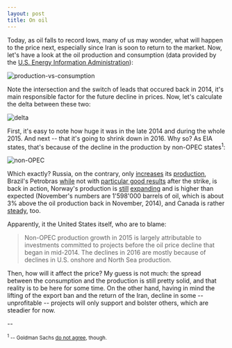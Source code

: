 ```yaml
---
layout: post
title: On oil
---
```


Today, as oil falls to record lows, many of us may wonder, what will happen to the price next, especially since Iran is soon to return to the market. Now, let's have a look at the oil production and consumption (data provided by the [U.S. Energy Information Administration](https://www.eia.gov/)):

![production-vs-consumption](https://i.imgur.com/FLpeQT8.png)

Note the intersection and the switch of leads that occured back in 2014, it's main responsible factor for the future decline in prices. Now, let's calculate the delta between these two:

![delta](https://i.imgur.com/Ft5bcqW.png)

First, it's easy to note how huge it was in the late 2014 and during the whole 2015. And next -- that it's going to shrink down in 2016. Why so? As EIA states, that's because of the decline in the production by non-OPEC states<sup>1</sup>:

![non-OPEC](http://i.imgur.com/TPsWSyG.png)

Which exactly? Russia, on the contrary, only [increases](http://www.bloomberg.com/news/articles/2015-12-20/siberian-surprise-russian-oil-patch-just-keeps-pumping) its [production](http://www.bloomberg.com/news/articles/2015-12-20/siberian-surprise-the-numbers-behind-russia-s-oil-resilience), Brazil's Petrobras [while](http://en.mercopress.com/2015/09/17/petrobras-oil-gas-production-in-august-sets-new-records-subsalt-output-up-61-in-twelve-months) not with [particular good results](http://petroglobalnews.com/2015/12/strike-puts-small-dent-in-petrobras-november-production/) after the strike, is back in action, Norway's production is [still](http://www.hellenicshippingnews.com/start-of-oil-production-at-the-edvard-grieg-field-in-the-norwegian-north-sea/) [expanding](http://www.offshore-technology.com/news/newslundin-discovers-oil-in-rolvsnes-prospect-offshore-norway-4760583) and is higher than expected (November's numbers are 1'598'000 barrels of oil, which is about 3% above the oil production back in November, 2014), and Canada is rather [steady](http://www.upi.com/Business_News/Energy-Industry/2015/12/17/Canadian-oil-sector-resilient-sort-of/6001450350312/), too.

Apparently, it the United States itself, who are to blame:

> Non-OPEC production growth in 2015 is largely attributable to investments committed to projects before the oil price decline that began in mid-2014. The declines in 2016 are mostly because of declines in U.S. onshore and North Sea production.

Then, how will it affect the price? My guess is not much: the spread between the consumption and the production is still pretty solid, and that reality is to be here for some time. On the other hand, having in mind the lifting of the export ban and the return of the Iran, decline in some -- unprofitable -- projects will only support and bolster others, which are steadier for now.


-- 

<small><sup>1</sup> -- Goldman Sachs [do not agree](http://www.ft.com/cms/s/0/b72ed024-a89f-11e5-955c-1e1d6de94879.html), though.</small>

&nbsp;

